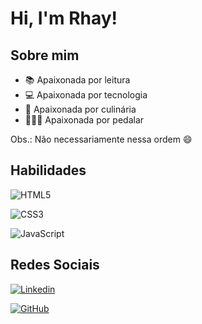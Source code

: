 # Hi, I'm Rhay!

## Sobre mim

- 📚 Apaixonada por leitura
- 💻 Apaixonada por tecnologia
- 🍳 Apaixonada por culinária
- 🚴🏻‍♀️ Apaixonada por pedalar

Obs.: Não necessariamente nessa ordem 😄

## Habilidades

![HTML5](https://img.shields.io/badge/HTML5-000?style=for-the-badge&logo=html5)

![CSS3](https://img.shields.io/badge/CSS3-000?style=for-the-badge&logo=css3&logoColor=264CE4)

![JavaScript](https://img.shields.io/badge/JavaScript-000?style=for-the-badge&logo=javascript)


## Redes Sociais

[![Linkedin](https://img.shields.io/badge/LinkedIn-0077B5?style=for-the-badge&logo=linkedin&logoColor=white)](https://www.linkedin.com/in/fabres-rhayane/)

[![GitHub](https://img.shields.io/badge/GitHub-100000?style=for-the-badge&logo=github&logoColor=white)](https://github.com/rhaycf)